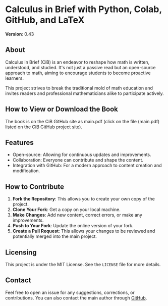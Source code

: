 # Calculus in Brief with Python, Colab, GitHub, and LaTeX

**Version**: 0.43

## About

Calculus in Brief (CiB) is an endeavor to reshape how math is written, understood, and studied. It's not just a passive read but an open-source approach to math, aiming to encourage students to become proactive learners.

This project strives to break the traditional mold of math education and invites readers and professional mathematicians alike to participate actively.

## How to View or Download the Book

The book is on the CiB GitHub site as main.pdf (click on the file (main.pdf) listed on the CiB GitHub project site).

## Features

- Open-source: Allowing for continuous updates and improvements.
- Collaboration: Everyone can contribute and shape the content.
- Integration with GitHub: For a modern approach to content creation and modification.

## How to Contribute

1. **Fork the Repository**: This allows you to create your own copy of the project.
2. **Clone Your Fork**: Get a copy on your local machine.
3. **Make Changes**: Add new content, correct errors, or make any improvements.
4. **Push to Your Fork**: Update the online version of your fork.
5. **Create a Pull Request**: This allows your changes to be reviewed and potentially merged into the main project.

## Licensing

This project is under the MIT License. See the `LICENSE` file for more details.

## Contact

Feel free to open an issue for any suggestions, corrections, or contributions. You can also contact the main author through [GitHub](https://github.com/nicholaskarlson).



